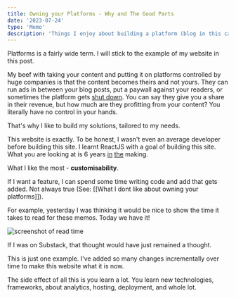 ```yaml
---
title: Owning your Platforms - Why and The Good Parts
date: '2023-07-24'
type: 'Memo'
description: 'Things I enjoy about building a platform (blog in this case)'
---
```


Platforms is a fairly wide term. I will stick to the example of my website in this post.

My beef with taking your content and putting it on platforms controlled by huge companies is that the content becomes theirs and not yours. They can run ads in between your blog posts, put a paywall against your readers, or sometimes the platform gets [shut down](https://killedby.tech). You can say they give you a share in their revenue, but how much are they profitting from your content? You literally have no control in your hands.

That's why I like to build my solutions, tailored to my needs.

This website is exactly. To be honest, I wasn't even an average developer before building this site. I learnt ReactJS with a goal of building this site. What you are looking at is 6 years [in](https://github.com/aravindballa/website/commit/e05587df5d1b2b71b9141b970ef78063bb7b79fb) [the](https://github.com/aravindballa/website2017/commit/0f02adb6c22bf79299f533a2a05fc2d414778c7e) making.

What I like the most - **customisability**.

If I want a feature, I can spend some time writing code and add that gets added. Not always true (See: [[What I dont like about owning your platforms]]).

For example, yesterday I was thinking it would be nice to show the time it takes to read for these memos. Today we have it!

![screenshot of read time](https://ik.imagekit.io/aravindballa/website/read-time.jpeg?updatedAt=1690203731224)

If I was on Substack, that thought would have just remained a thought.

This is just one example. I've added so many changes incrementally over time to make this website what it is now.

The side effect of all this is you learn a lot. You learn new technologies, frameworks, about analytics, hosting, deployment, and whole lot.
